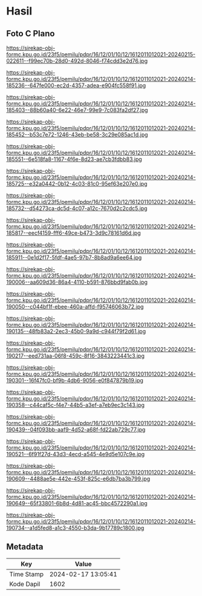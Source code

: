 # Hasil

## Foto C Plano

https://sirekap-obj-formc.kpu.go.id/23f5/pemilu/pdpr/16/12/01/10/12/1612011012021-20240215-022611--f99ec70b-28d0-492d-8046-f74cdd3e2d76.jpg

https://sirekap-obj-formc.kpu.go.id/23f5/pemilu/pdpr/16/12/01/10/12/1612011012021-20240214-185236--647fe000-ec2d-4357-adea-e904fc558f91.jpg

https://sirekap-obj-formc.kpu.go.id/23f5/pemilu/pdpr/16/12/01/10/12/1612011012021-20240214-185403--88b60a40-6e22-46e7-99e9-7c083fa2df27.jpg

https://sirekap-obj-formc.kpu.go.id/23f5/pemilu/pdpr/16/12/01/10/12/1612011012021-20240214-185452--b53c7e72-1246-43eb-be58-3c29e085ac1d.jpg

https://sirekap-obj-formc.kpu.go.id/23f5/pemilu/pdpr/16/12/01/10/12/1612011012021-20240214-185551--6e518fa8-1167-4f6e-8d23-ae7cb3fdbb83.jpg

https://sirekap-obj-formc.kpu.go.id/23f5/pemilu/pdpr/16/12/01/10/12/1612011012021-20240214-185725--e32a0442-0b12-4c03-81c0-95ef63e207e0.jpg

https://sirekap-obj-formc.kpu.go.id/23f5/pemilu/pdpr/16/12/01/10/12/1612011012021-20240214-185732--d54273ca-dc5d-4c07-a12c-7670d2c2cdc5.jpg

https://sirekap-obj-formc.kpu.go.id/23f5/pemilu/pdpr/16/12/01/10/12/1612011012021-20240214-185817--eecf4159-fff6-49ce-b473-3d9c78161d6d.jpg

https://sirekap-obj-formc.kpu.go.id/23f5/pemilu/pdpr/16/12/01/10/12/1612011012021-20240214-185911--0e1d2f17-5fdf-4ae5-97b7-8b8ad9a6ee64.jpg

https://sirekap-obj-formc.kpu.go.id/23f5/pemilu/pdpr/16/12/01/10/12/1612011012021-20240214-190006--aa609d36-86a4-4110-b591-876bbd9fab0b.jpg

https://sirekap-obj-formc.kpu.go.id/23f5/pemilu/pdpr/16/12/01/10/12/1612011012021-20240214-190050--c044bf1f-ebee-460a-affd-f95746063b72.jpg

https://sirekap-obj-formc.kpu.go.id/23f5/pemilu/pdpr/16/12/01/10/12/1612011012021-20240214-190135--48fb83a2-2ec3-45b0-9a9d-c944f79f2d61.jpg

https://sirekap-obj-formc.kpu.go.id/23f5/pemilu/pdpr/16/12/01/10/12/1612011012021-20240214-190217--eed731aa-06f8-459c-8f16-3843223441c3.jpg

https://sirekap-obj-formc.kpu.go.id/23f5/pemilu/pdpr/16/12/01/10/12/1612011012021-20240214-190301--16f47fc0-bf9b-4db6-9056-e0f847879b19.jpg

https://sirekap-obj-formc.kpu.go.id/23f5/pemilu/pdpr/16/12/01/10/12/1612011012021-20240214-190358--c44caf5c-f4e7-44b5-a3ef-a7eb9ec3c143.jpg

https://sirekap-obj-formc.kpu.go.id/23f5/pemilu/pdpr/16/12/01/10/12/1612011012021-20240214-190439--04f093bb-aaf9-4d52-a68f-fd22ab729c77.jpg

https://sirekap-obj-formc.kpu.go.id/23f5/pemilu/pdpr/16/12/01/10/12/1612011012021-20240214-190521--6f91f27d-43d3-4ecd-a545-4e9d5e107c9e.jpg

https://sirekap-obj-formc.kpu.go.id/23f5/pemilu/pdpr/16/12/01/10/12/1612011012021-20240214-190609--4488ae5e-442e-453f-825c-e6db7ba3b799.jpg

https://sirekap-obj-formc.kpu.go.id/23f5/pemilu/pdpr/16/12/01/10/12/1612011012021-20240214-190649--65f33801-6b8d-4d81-ac45-bbc4572290a1.jpg

https://sirekap-obj-formc.kpu.go.id/23f5/pemilu/pdpr/16/12/01/10/12/1612011012021-20240214-190734--a1d5fed8-a1c3-4550-b3da-9b17789c1800.jpg


## Metadata

| Key        | Value               |
| ---------- | ------------------- |
| Time Stamp | 2024-02-17 13:05:41 |
| Kode Dapil | 1602                |



